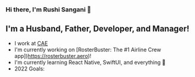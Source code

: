 ### Hi there, I'm Rushi Sangani :wave:

## I'm a Husband, Father, Developer, and Manager!
- I work at [CAE](https://www.cae.com) 
- I'm currently working on [RosterBuster: The #1 Airline Crew app])https://rosterbuster.aero)!
- I'm currently learning React Native, SwiftUI, and everything :rofl:
- 2022 Goals: 